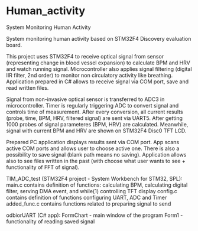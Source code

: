 # Human_activity
System Monitoring Human Activity

System monitoring human activity based on STM32F4 Discovery evaluation board. 

This project uses STM32F4 to receive optical signal from sensor (representing change in blood vessel expansion) to calculate BPM and HRV and watch running signal. Microcontroller also applies signal filtering (digital IIR filter, 2nd order) to monitor non circulatory activity like breathing. Application prepared in C# allows to receive signal via COM port, save and read written files.

Signal from non-invasive optical sensor is transferred to ADC3 in microcontroller. Timer is regularly triggering ADC to convert signal and controls time of measurement. After every conversion, all current results (probe, time, BPM, HRV, filtered signal) are sent via UART5. After getting 1000 probes of signal parameteres (BPM, HRV) are calculated. Meanwhile, signal with current BPM and HRV are shown on STM32F4 Disc0 TFT LCD.

Prepared PC application displays results sent via COM port. App scans active COM ports and allows user to choose active one. There is also a possibility to save signal (blank path means no saving). Application allows also to see files written in the past (with choose what user wants to see + functionality of FFT of signal).

TIM_ADC_test (STM32F4 project - System Workbench for STM32, SPL):
main.c contains definition of functions: calculating BPM, calculating digital filter, serving DMA event, and while(1) controlling TFT display
config.c contains definition of functions configuring UART, ADC and Timer
added_func.c contains functions related to preparing signal to send

odbiorUART (C# app):
FormChart - main window of the program
Form1 - functionality of reading saved signal

